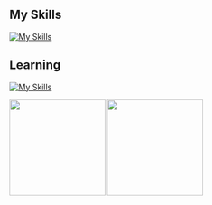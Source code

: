 ## My Skills
[![My Skills](https://skillicons.dev/icons?i=py,fastapi,ts,react,nextjs,firebase&theme=dark)](https://skillicons.dev)

## Learning
[![My Skills](https://skillicons.dev/icons?i=go,aws&theme=dark)](https://skillicons.dev)

<a href="https://github.com/Kitsuya0828">
  <img align="left" height="170px" src="https://github-readme-stats.vercel.app/api?username=Kitsuya0828&count_private=true&show_icons=true&theme=dark" />
</a>
<a href="https://github.com/Kitsuya0828">
  <img align="left" height="170px" src="https://github-readme-stats.vercel.app/api/top-langs/?username=Kitsuya0828&count_private=true&layout=compact&theme=dark&exclude_repo=Sprouty&hide=jupyter%20notebook&langs_count=7" />
</a>
